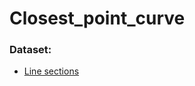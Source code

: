 # Closest_point_curve

### Dataset:
 * <a href="https://www.odwb.be/explore/dataset/lijnsecties/information/?disjunctive.ecs_voltfreq&disjunctive.ecs_maxtraincurrent&disjunctive.ecs_maxstandstillcurrent&disjunctive.ecs_minwireheight&sort=ls_id&location=7,50.31741,6.84448">Line sections</a>
